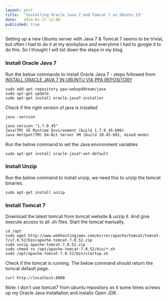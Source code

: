 ```yaml
---
layout: post
title:  "Installing Oracle Java 7 and Tomcat 7 on Ubuntu 13"
date:   2014-01-17 12:00
published: true
---
```

Setting up a new Ubuntu server with Java 7 & Tomcat 7 seems to be trivial, but often I had to do it at my workplace and everytime I had to google it to do this. So I thought I will list down the steps in my blog.

<!-- more -->

### Install Oracle Java 7
Run the below commands to install Oracle Java 7 - steps followed from <a href="http://www.webupd8.org/2012/01/install-oracle-java-jdk-7-in-ubuntu-via.html" target="_blank">INSTALL ORACLE JAVA 7 IN UBUNTU VIA PPA REPOSITORY</a> 

	sudo add-apt-repository ppa:webupd8team/java
	sudo apt-get update
	sudo apt-get install oracle-java7-installer
    
Check if the right version of java is installed
 
	java -version
 
	java version "1.7.0_45"
	Java(TM) SE Runtime Environment (build 1.7.0_45-b06)
	Java HotSpot(TM) 64-Bit Server VM (build 20.45-b01, mixed mode)
    
Run the below command to set the Java environment variables

	sudo apt-get install oracle-java7-set-default

### Install Unzip
Run the below command to install unzip, we need this to unzip the tomcat binaries.

	sudo apt-get install unzip
  
### Install Tomcat 7
Download the latest tomcat from tomcat website & unzip it. And give execute access to all .sh files. Start the tomcat manually. 

    cd /opt
    sudo wget http://www.webhostingjams.com/mirror/apache/tomcat/tomcat-7/v7.0.52/bin/apache-tomcat-7.0.52.zip
    sudo unzip apache-tomcat-7.0.52.zip
    sudo chmod +x /opt/apache-tomcat-7.0.52/bin/*.sh
    sudo /opt/apache-tomcat-7.0.52/bin/startup.sh
    
Check if the tomcat is running. The below command should return the tomcat default page. 

	curl http://localhost:8080
    
 Note: I don't use tomcat7 from ubuntu repository as it some times screws up my Oracle Java installation and installs Open JDK.
